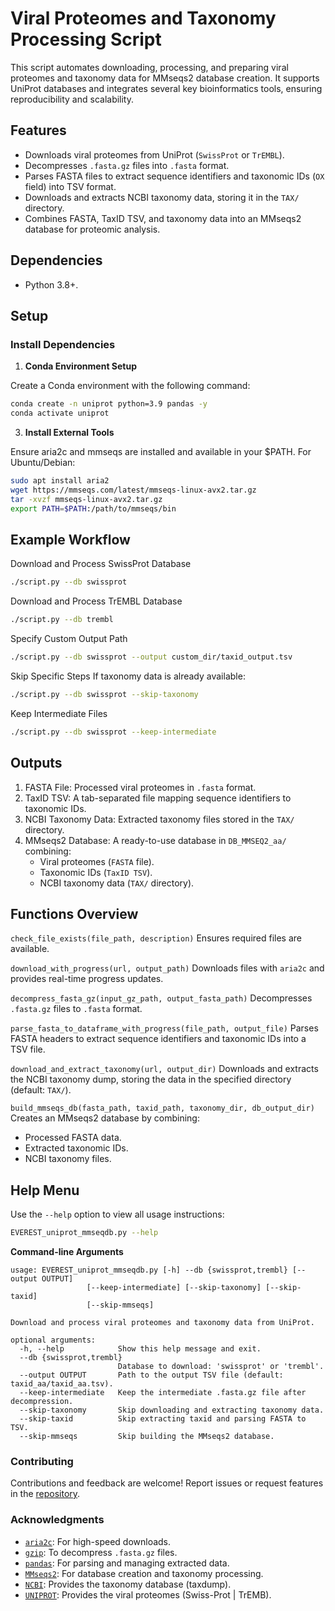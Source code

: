 # Viral Proteomes and Taxonomy Processing Script

This script automates downloading, processing, and preparing viral proteomes and taxonomy data for MMseqs2 database creation. It supports UniProt databases and integrates several key bioinformatics tools, ensuring reproducibility and scalability.

## Features

- Downloads viral proteomes from UniProt (`SwissProt` or `TrEMBL`).
- Decompresses `.fasta.gz` files into `.fasta` format.
- Parses FASTA files to extract sequence identifiers and taxonomic IDs (`OX` field) into TSV format.
- Downloads and extracts NCBI taxonomy data, storing it in the `TAX/` directory.
- Combines FASTA, TaxID TSV, and taxonomy data into an MMseqs2 database for proteomic analysis.

## Dependencies


- Python 3.8+.

## Setup

### Install Dependencies

1. **Conda Environment Setup**

Create a Conda environment with the following command:
```bash
conda create -n uniprot python=3.9 pandas -y
conda activate uniprot
```

3. **Install External Tools**

Ensure aria2c and mmseqs are installed and available in your $PATH.
For Ubuntu/Debian:
```bash
sudo apt install aria2
wget https://mmseqs.com/latest/mmseqs-linux-avx2.tar.gz
tar -xvzf mmseqs-linux-avx2.tar.gz
export PATH=$PATH:/path/to/mmseqs/bin
```

## Example Workflow

Download and Process SwissProt Database
```bash
./script.py --db swissprot
```

Download and Process TrEMBL Database
```bash
./script.py --db trembl
```

Specify Custom Output Path
```bash
./script.py --db swissprot --output custom_dir/taxid_output.tsv
```

Skip Specific Steps If taxonomy data is already available:
```bash
./script.py --db swissprot --skip-taxonomy
```

Keep Intermediate Files
```bash
./script.py --db swissprot --keep-intermediate
```

## Outputs

1. FASTA File: Processed viral proteomes in `.fasta` format.
2. TaxID TSV: A tab-separated file mapping sequence identifiers to taxonomic IDs.
3. NCBI Taxonomy Data: Extracted taxonomy files stored in the `TAX/` directory.
4. MMseqs2 Database: A ready-to-use database in `DB_MMSEQ2_aa/` combining:
    * Viral proteomes (`FASTA` file).
    * Taxonomic IDs (`TaxID TSV`).
    * NCBI taxonomy data (`TAX/` directory).

## Functions Overview

`check_file_exists(file_path, description)`
Ensures required files are available.

`download_with_progress(url, output_path)`
Downloads files with `aria2c` and provides real-time progress updates.

`decompress_fasta_gz(input_gz_path, output_fasta_path)`
Decompresses `.fasta.gz` files to `.fasta` format.

`parse_fasta_to_dataframe_with_progress(file_path, output_file)`
Parses FASTA headers to extract sequence identifiers and taxonomic IDs into a TSV file.

`download_and_extract_taxonomy(url, output_dir)`
Downloads and extracts the NCBI taxonomy dump, storing the data in the specified directory (default: `TAX/`).

`build_mmseqs_db(fasta_path, taxid_path, taxonomy_dir, db_output_dir)`
Creates an MMseqs2 database by combining:

* Processed FASTA data.
* Extracted taxonomic IDs.
* NCBI taxonomy files.

## Help Menu

Use the `--help` option to view all usage instructions:
```bash
EVEREST_uniprot_mmseqdb.py --help
```

**Command-line Arguments**
```plaintext
usage: EVEREST_uniprot_mmseqdb.py [-h] --db {swissprot,trembl} [--output OUTPUT]
                 [--keep-intermediate] [--skip-taxonomy] [--skip-taxid]
                 [--skip-mmseqs]

Download and process viral proteomes and taxonomy data from UniProt.

optional arguments:
  -h, --help            Show this help message and exit.
  --db {swissprot,trembl}
                        Database to download: 'swissprot' or 'trembl'.
  --output OUTPUT       Path to the output TSV file (default: taxid_aa/taxid_aa.tsv).
  --keep-intermediate   Keep the intermediate .fasta.gz file after decompression.
  --skip-taxonomy       Skip downloading and extracting taxonomy data.
  --skip-taxid          Skip extracting taxid and parsing FASTA to TSV.
  --skip-mmseqs         Skip building the MMseqs2 database.

```

### Contributing

Contributions and feedback are welcome! Report issues or request features in the [repository](https://github.com/agudeloromero/Download_fasta_NCBI/issues).

### Acknowledgments

- [`aria2c`](https://github.com/aria2/aria2): For high-speed downloads.
- [`gzip`](https://docs.python.org/3/library/gzip.html): To decompress `.fasta.gz` files.
- [`pandas`](https://pandas.pydata.org/): For parsing and managing extracted data.
- [`MMseqs2`](https://github.com/soedinglab/MMseqs2): For database creation and taxonomy processing.
- [`NCBI`](ftp://ftp.ncbi.nlm.nih.gov/pub/taxonomy/): Provides the taxonomy database (taxdump).
- [`UNIPROT`](https://www.uniprot.org/taxonomy/10239): Provides the viral proteomes (Swiss-Prot | TrEMB).
